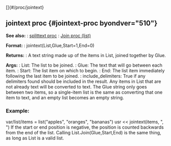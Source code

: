 []{#/proc/jointext}
  ## jointext proc {#jointext-proc byondver="510"}
  **See also:**
  :   [splittext proc](ref/proc/splittext)
  :   [Join proc (list)](ref/list/proc/Join)
  <!-- -->
  **Format:**
  :   jointext(List,Glue,Start=1,End=0)
  <!-- -->
  **Returns:**
  :   A text string made up of the items in List, joined together by Glue.
  <!-- -->
  **Args:**
  :   List: The list to be joined.
  :   Glue: The text that will go between each item.
  :   Start: The list item on which to begin.
  :   End: The list item immediately following the last item to be joined.
  :   include_delimiters: True if any delimiters found should be included
      in the result.
  Any items in List that are not already text will be converted to text.
  The Glue string only goes between two items, so a single-item list is
  the same as converting that one item to text, and an empty list becomes
  an empty string.
  ### Example:
  var/list/items = list(\"apples\", \"oranges\", \"bananas\") usr \<\<
  jointext(items, \", \")
  If the start or end position is negative, the position is counted
  backwards from the end of the list.
  Calling List.Join(Glue,Start,End) is the same thing, as long as List is
  a valid list.